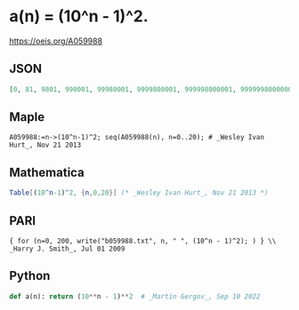 # a\(n\) \= \(10^n \- 1\)^2\.
https://oeis.org/A059988
## JSON
```JSON
[0, 81, 9801, 998001, 99980001, 9999800001, 999998000001, 99999980000001, 9999999800000001, 999999998000000001, 99999999980000000001, 9999999999800000000001, 999999999998000000000001, 99999999999980000000000001, 9999999999999800000000000001, 999999999999998000000000000001]
```
## Maple
```Maple
A059988:=n->(10^n-1)^2; seq(A059988(n), n=0..20); # _Wesley Ivan Hurt_, Nov 21 2013
```
## Mathematica
```Mathematica
Table[(10^n-1)^2, {n,0,20}] (* _Wesley Ivan Hurt_, Nov 21 2013 *)
```
## PARI
```PARI
{ for (n=0, 200, write("b059988.txt", n, " ", (10^n - 1)^2); ) } \\ _Harry J. Smith_, Jul 01 2009
```
## Python
```Python
def a(n): return (10**n - 1)**2  # _Martin Gergov_, Sep 10 2022
```

